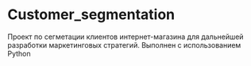 # Customer_segmentation
Проект по сегметации клиентов интернет-магазина для дальнейшей разработки маркетинговых стратегий. Выполнен с использованием Python
